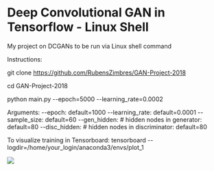 # Deep Convolutional GAN in Tensorflow - Linux Shell

My project on DCGANs to be run via Linux shell command

Instructions:

git clone https://github.com/RubensZimbres/GAN-Project-2018

cd GAN-Project-2018

python main.py --epoch=5000 --learning_rate=0.0002

Arguments:
--epoch: default=1000
--learning_rate: default=0.0001
--sample_size: default=60
--gen_hidden: # hidden nodes in generator: default=80
--disc_hidden: # hidden nodes in discriminator: default=80

To visualize training in Tensorboard: tensorboard --logdir=/home/your_login/anaconda3/envs/plot_1

<img src=https://github.com/RubensZimbres/GAN-Project-2018/blob/master/GAN_BEST_Linux.png>
